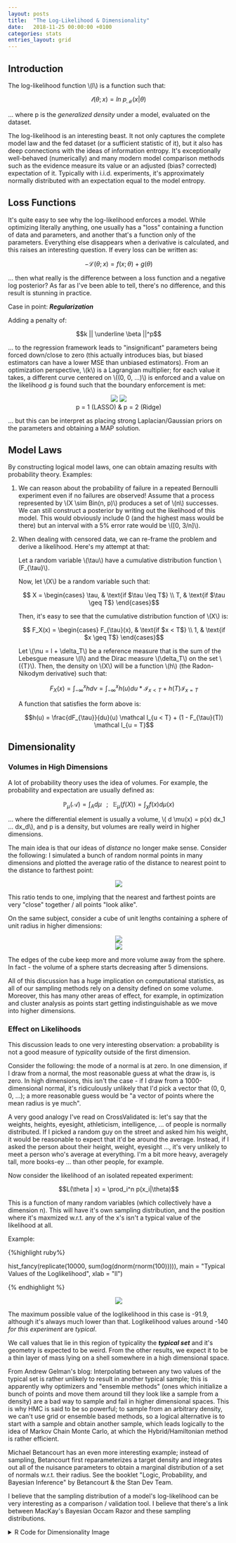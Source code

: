 ```yaml
---
layout: posts
title:  "The Log-Likelihood & Dimensionality"
date:   2018-11-25 00:00:00 +0100
categories: stats
entries_layout: grid
---
```


## Introduction

The log-likelihood function \\(l\\) is a function such that:

$$\mathcal l(\theta; x) = ln \; p_{\mathcal M}(x|\theta)$$

... where p is the _generalized density_ under a model, evaluated on the dataset.

The log-likelihood is an interesting beast. It not only captures the complete model law and the fed dataset (or a sufficient statistic of it), but it also has deep connections with the ideas of information entropy. It's exceptionally well-behaved (numerically) and many modern model comparison methods such as the evidence measure its value or an adjusted (bias? corrected) expectation of it. Typically with i.i.d. experiments, it's approximately normally distributed with an expectation equal to the model entropy.

## Loss Functions

It's quite easy to see why the log-likelihood enforces a model. While optimizing literally anything, one usually has a "loss" containing a function of data and parameters, and another that's a function only of the parameters. Everything else disappears when a derivative is calculated, and this raises an interesting question. If every loss can be written as:

$$ - \mathcal L(\theta; x) = f(x;\theta) + g(\theta) $$

... then what really is the difference between a loss function and a negative log posterior? As far as I've been able to tell, there's no difference, and this result is stunning in practice.

Case in point: _**Regularization**_

Adding a penalty of:

$$k || \underline \beta ||^p$$

... to the regression framework leads to "insignificant" parameters being forced down/close to zero (this actually introduces bias, but biased estimators can have a lower MSE than unbiased estimators). From an optimization perspective, \\(k\\) is a Lagrangian multiplier; for each value it takes, a different curve centered on \\((0, 0, ...)\\) is enforced and a value on the likelihood _g_ is found such that the boundary enforcement is met:

<center> <figure>
	<img style="max-width: 400px; height: auto;" src="/images/l1reg.png"> 
	<img style="max-width: 350px; height: auto;" src="/images/l2reg.png"> 
	<figcaption> p = 1 (LASSO) & p = 2 (Ridge) </figcaption>
</figure> </center>

... but this can be interpret as placing strong Laplacian/Gaussian priors on the parameters and obtaining a MAP solution.

## Model Laws

By constructing logical model laws, one can obtain amazing results with probability theory. Examples:

 1. We can reason about the probability of failure in a repeated Bernoulli experiment even if no failures are observed! Assume that a process represented by \\(X \sim Bin(n, p)\\) produces a set of \\(n\\) successes. We can still construct a posterior by writing out the likelihood of this model. This would obviously include 0 (and the highest mass would be there) but an interval with a 5% error rate would be \\([0, 3/n]\\).

 2. When dealing with censored data, we can re-frame the problem and derive a likelihood. Here's my attempt at that:

	Let a random variable \\(\tau\\) have a cumulative distribution function \\(F_{\tau}\\).

	Now, let \\(X\\) be a random variable such that:

	$$ X = \begin{cases} \tau,  & \text{if $\tau \leq T$} \\
	T, & \text{if $\tau \geq T$} \end{cases}$$

	Then, it's easy to see that the cumulative distribution function of \\(X\\) is:

	$$ F_X(x) = \begin{cases} F_{\tau}(x),  & \text{if $x < T$} \\
	1, & \text{if $x \geq T$} \end{cases}$$

	Let \\(\nu = l + \delta_T\\) be a reference measure that is the sum of the Lebesgue measure \\(l\\) and the Dirac measure \\(\delta_T\\) on the set \\(\{T\}\\). Then, the density on \\(X\\) will be a function \\(h\\) (the Radon-Nikodym derivative) such that:

	$$ F_X(x) = \int_{-\infty}^x h d\nu = \int_{-\infty}^x h(u) du * \mathcal I_{x < T} + h(T) \mathcal I_{x = T} $$

	A function that satisfies the form above is:

	$$h(u) =  \frac{dF_{\tau}}{du}(u) \mathcal I_{u < T} + (1 - F_{\tau}(T)) \mathcal I_{u = T}$$

## Dimensionality

### Volumes in High Dimensions

A lot of probability theory uses the idea of volumes. For example, the probability and expectation are usually defined as:

$$ \mathbb P_{\mu} (\mathcal A) = \int_A d \mu \;\;\; ; \;\;\; \mathbb E_{\mu} (f(X)) = \int_{\chi} f(x) d \mu(x) $$

... where the differential element is usually a volume, \\( d \mu(x) = p(x) dx_1 ... dx_d\\), and p is a density, but volumes are really weird in higher dimensions.

The main idea is that our ideas of _distance_ no longer make sense. Consider the following: I simulated a bunch of random normal points in many dimensions and plotted the average ratio of the distance to nearest point to the distance to farthest point:

<center> <img style="max-width: 500px; height: auto;" src = "/images/hidst.png"> </center>

This ratio tends to one, implying that the nearest and farthest points are very "close" together / all points "look alike".

On the same subject, consider a cube of unit lengths containing a sphere of unit radius in higher dimensions:

<center> <img style="max-width: 400px; height: auto;" src = "/images/cubes.png"> </center>
<center> <img style="max-width: 500px; height: auto;" src = "/images/sphre.png"> </center>

The edges of the cube keep more and more volume away from the sphere. In fact - the volume of a sphere starts decreasing after 5 dimensions.

All of this discussion has a huge implication on computational statistics, as all of our sampling methods rely on a density defined on some volume. Moreover, this has many other areas of effect, for example, in optimization and cluster analysis as points start getting indistinguishable as we move into higher dimensions.

### Effect on Likelihoods

This discussion leads to one very interesting observation: a probability is not a good measure of _typicality_ outside of the first dimension.

Consider the following: the mode of a normal is at zero. In one dimension, if I draw from a normal, the most reasonable guess at what the draw is, is zero. In high dimensions, this isn't the case - if I draw from a 1000-dimensional normal, it's ridiculously unlikely that I'd pick a vector that (0, 0, 0, ...); a more reasonable guess would be "a vector of points where the mean radius is ye much".

A very good analogy I've read on CrossValidated is: let's say that the weights, heights, eyesight, athleticism, intelligence, ... of people is normally distributed. If I picked a random guy on the street and asked him his weight, it would be reasonable to expect that it'd be around the average. Instead, if I asked the person about their height, weight, eyesight ..., it's very unlikely to meet a person who's average at everything. I'm a bit more heavy, averagely tall, more books-ey ... than other people, for example.

Now consider the likelihood of an isolated repeated experiment:

$$L(\theta | x) = \prod_i^n p(x_i|\theta)$$

This is a function of many random variables (which collectively have a dimension n). This will have it's own sampling distribution, and the position where it's maxmized w.r.t. any of the x's isn't a typical value of the likelihood at all.

Example:

{%highlight ruby%}

hist_fancy(replicate(10000, sum(log(dnorm(rnorm(100))))),
           main = "Typical Values of the Loglikelihood", xlab = "ll")

{% endhighlight %}

<center> <img style="max-width: 500px; height: auto;" src = "/images/typlk.png"> </center>

The maximum possible value of the loglikelihood in this case is -91.9, although it's always much lower than that. Loglikelihood values around -140 _for this experiment_ are _typical_.

We call values that lie in this region of typicality the ***typical set*** and it's geometry is expected to be weird. From the other results, we expect it to be a thin layer of mass lying on a shell somewhere in a high dimensional space.

From Andrew Gelman's blog: Interpolating between any two values of the typical set is rather unlikely to result in another typical sample; this is apparently why optimizers and "ensemble methods" (ones which initialize a bunch of points and move them around till they look like a sample from a density) are a bad way to sample and fail in higher dimensional spaces. This is why HMC is said to be so powerful; to sample from an arbitrary density, we can't use grid or ensemble based methods, so a logical alternative is to start with a sample and obtain another sample, which leads logically to the idea of Markov Chain Monte Carlo, at which the Hybrid/Hamiltonian method is rather efficient.

Michael Betancourt has an even more interesting example; instead of sampling, Betancourt first reparameterizes a target density and integrates out all of the nuisance parameters to obtain a marginal distribution of a set of normals w.r.t. their radius. See the booklet "Logic, Probability, and Bayesian Inference" by Betancourt & the Stan Dev Team.

I believe that the sampling distribution of a model's log-likelihood can be very interesting as a comparison / validation tool. I believe that there's a link between MacKay's Bayesian Occam Razor and these sampling distributions.

<details>
<summary> R Code for Dimensionality Image </summary>

{%highlight ruby%}

library(mvtnorm); library(ggplot2)

dim_dist <- function(d, samp_size = 10, ...){
	samp <- rmvnorm(samp_size, mean = rep(0, d), sigma = diag(1, d, d))
	dists <- as.matrix(dist(samp, diag = T, upper = T, ...))
	return(mean(sapply(1:samp_size, function(i) min(dists[-i, i])/max(dists[-i, i]))))
}

qplot(x = 1:250,
	  y = sapply(1:250, function(d) dim_dist(d)),
	  main = "Euclidean Distance in High Dimensions",
	  ylab = "Average Ratio of Nearest to Furthest Point",
	  xlab = "Dimension", color = I("dark gray"), ylim = c(0, 1)) +
	  geom_hline(aes(yintercept = 1))

{% endhighlight %}

</details> <br>
